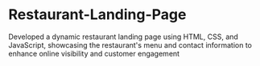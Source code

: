 # Restaurant-Landing-Page
Developed a dynamic restaurant landing page using HTML, CSS, and JavaScript, showcasing the restaurant's menu and contact information to enhance online visibility and customer engagement
